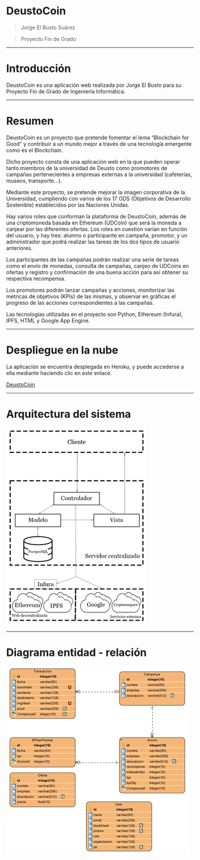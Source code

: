 # DeustoCoin

> Jorge El Busto Suárez

> Proyecto Fin de Grado

---

# Introducción

DeustoCoin es una aplicación web realizada por Jorge El Busto para su Proyecto Fin de Grado de Ingeniería Informática. 

---

# Resumen

DeustoCoin es un proyecto que pretende fomentar el lema “Blockchain for Good” y contribuir a un mundo mejor a través de una tecnología emergente como es el Blockchain.

Dicho proyecto consta de una aplicación web en la que pueden operar tanto miembros de la universidad de Deusto como promotores de campañas pertenecientes a empresas externas a la universidad (cafeterías, museos, transporte...).

Mediante este proyecto, se pretende mejorar la imagen corporativa de la Universidad, cumpliendo con varios de los 17 ODS (Objetivos de Desarrollo Sostenible) establecidos por las Naciones Unidas.

Hay varios roles que conforman la plataforma de DeustoCoin, además de una criptomoneda basada en Ethereum (UDCoin) que será la moneda a canjear por las diferentes ofertas. Los roles en cuestión varían en función del usuario, y hay tres: alumno o participante en campaña, promotor, y un administrador que podrá realizar las tareas de los dos tipos de usuario anteriores.

Los participantes de las campañas podrán realizar una serie de tareas como el envío de monedas, consulta de campañas, canjeo de UDCoins en ofertas y registro y confirmación de una buena acción para así obtener su respectiva recompensa.

Los promotores podrán lanzar campañas y acciones, monitorizar las métricas de objetivos (KPIs) de las mismas, y observar en gráficas el progreso de las acciones correspondientes a las campañas.

Las tecnologías utilizadas en el proyecto son Python, Ethereum (Infura), IPFS, HTML y Google App Engine.

---

# Despliegue en la nube

La aplicación se encuentra desplegada en Heroku, y puede accederse a ella mediante haciendo clic en este enlace. 

[DeustoCoin](https://deustocoin.herokuapp.com)

---

# Arquitectura del sistema

![README/Untitled.png](README/Untitled.png)

---

# Diagrama entidad - relación

![README/Untitled%201.png](README/Untitled%201.png)